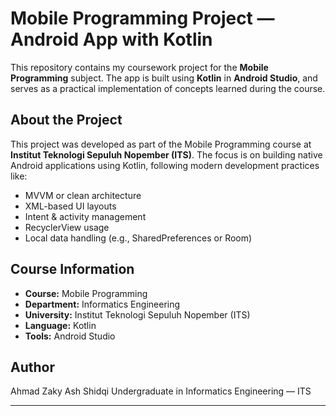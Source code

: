 # Mobile Programming Project — Android App with Kotlin

This repository contains my coursework project for the **Mobile Programming** subject. The app is built using **Kotlin** in **Android Studio**, and serves as a practical implementation of concepts learned during the course.

## About the Project

This project was developed as part of the Mobile Programming course at **Institut Teknologi Sepuluh Nopember (ITS)**. The focus is on building native Android applications using Kotlin, following modern development practices like:

* MVVM or clean architecture
* XML-based UI layouts
* Intent & activity management
* RecyclerView usage
* Local data handling (e.g., SharedPreferences or Room)

## Course Information

* **Course:** Mobile Programming
* **Department:** Informatics Engineering
* **University:** Institut Teknologi Sepuluh Nopember (ITS)
* **Language:** Kotlin
* **Tools:** Android Studio

## Author

Ahmad Zaky Ash Shidqi
Undergraduate in Informatics Engineering — ITS

---

